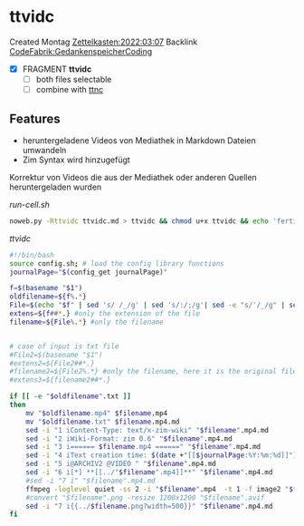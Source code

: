 # ttvidc
Created Montag [Zettelkasten:2022:03:07]()
Backlink [CodeFabrik:GedankenspeicherCoding](../GedankenspeicherCoding.md)

- [X] FRAGMENT **ttvidc**
	- [ ] both files selectable
	- [ ] combine with [ttnc](./ttnc.md)

## Features
- heruntergeladene Videos von Mediathek in Markdown Dateien umwandeln
- Zim Syntax wird hinzugefügt
	
Korrektur von Videos die aus der Mediathek oder anderen Quellen heruntergeladen wurden

*run-cell.sh*
```bash
noweb.py -Rttvidc ttvidc.md > ttvidc && chmod u+x ttvidc && echo 'fertig'
```

*ttvidc*
```bash
#!/bin/bash
source config.sh; # load the config library functions
journalPage="$(config_get journalPage)"

f=$(basename "$1")
oldfilename=${f%.*}
File=$(echo "$f" | sed 's/ /_/g' | sed 's/:/;/g'| sed -e "s/'/_/g" | sed 's/\"//g')
extens=${f##*.} #only the extension of the file
filename=${File%.*} #only the filename


# case of input is txt file
#File2=$(basename "$1")
#extens2=${File2##*.}
#filename2=${File2%.*} #only the filename, here it is the original file
#extens3=${filename2##*.}

if [[ -e "$oldfilename".txt ]]
then
    mv "$oldfilename.mp4" $filename.mp4
    mv "$oldfilename.txt" $filename.mp4.md
    sed -i "1 iContent-Type: text/x-zim-wiki" "$filename".mp4.md
    sed -i "2 iWiki-Format: zim 0.6" "$filename".mp4.md
    sed -i "3 i====== $filename.mp4 ======" "$filename".mp4.md
    sed -i "4 iText creation time: $(date +"[[$journalPage:%Y:%m:%d]]") Modification time: $(date +"[[$journalPage:%Y:%m:%d]]" -r "$filename".mp4)" "$filename".mp4.md
    sed -i "5 i@ARCHIV2 @VIDEO " "$filename".mp4.md
    sed -i "6 i[*] **[[../"$filename".mp4]]**" "$filename".mp4.md
    #sed -i "7 i" "$filename".mp4.md
    ffmpeg -loglevel quiet -ss 2 -i "$filename".mp4  -t 1 -f image2 "$filename".png
    #convert "$filename".png -resize 1200x1200 "$filename".avif
    sed -i "7 i{{../$filename.png?width=500}}" "$filename".mp4.md
fi
```

